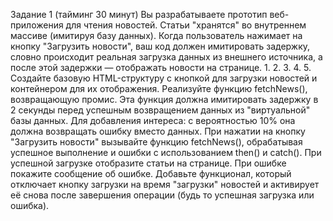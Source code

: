 Задание 1 (тайминг 30 минут) 
Вы разрабатываете прототип веб-приложения для чтения новостей.
Статьи "хранятся" во внутреннем массиве (имитируя базу данных). 
Когда пользователь нажимает на кнопку "Загрузить новости", ваш 
код должен имитировать задержку, словно происходит реальная 
загрузка данных из внешнего источника, а после этой задержки — 
отображать новости на странице. 1. 2. 3. 4. 5. Создайте базовую 
HTML-структуру с кнопкой для загрузки новостей и контейнером для 
их отображения. Реализуйте функцию fetchNews(), возвращающую 
промис. Эта функция должна имитировать задержку в 2 секунды перед 
успешным возвращением данных из "виртуальной" базы данных. Для 
добавления интереса: с вероятностью 10% она должна возвращать ошибку 
вместо данных. При нажатии на кнопку "Загрузить новости" вызывайте 
функцию fetchNews(), обрабатывая успешное выполнение и ошибки 
с использованием then() и catch(). При успешной загрузке отобразите 
статьи на странице. При ошибке покажите сообщение об ошибке. Добавьте 
функционал, который отключает кнопку загрузки на время "загрузки" 
новостей и активирует её снова после завершения операции 
(будь то успешная загрузка или ошибка).
